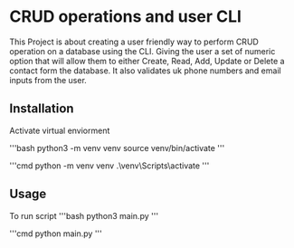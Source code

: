 # CRUD operations and user CLI
This Project is about creating a user friendly way to perform CRUD operation 
on a database using the CLI. Giving the user a set of numeric option 
that will allow them to either Create, Read, Add, Update or Delete a contact form
the database. It also validates uk phone numbers and email inputs from the user.

## Installation
Activate virtual enviorment

'''bash
python3 -m venv venv
source venv/bin/activate
'''

'''cmd
python -m venv venv
.\venv\Scripts\activate
'''

## Usage

To run script
'''bash
python3 main.py
'''

'''cmd
python main.py
'''
